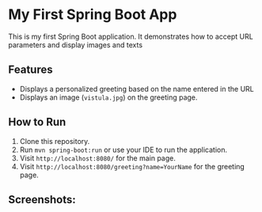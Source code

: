 # My First Spring Boot App

This is my first Spring Boot application. It demonstrates how to accept URL parameters and display images and texts

## Features
- Displays a personalized greeting based on the name entered in the URL
- Displays an image (`vistula.jpg`) on the greeting page.

## How to Run
1. Clone this repository.
2. Run `mvn spring-boot:run` or use your IDE to run the application.
3. Visit `http://localhost:8080/` for the main page.
4. Visit `http://localhost:8080/greeting?name=YourName` for the greeting page.

## Screenshots:



